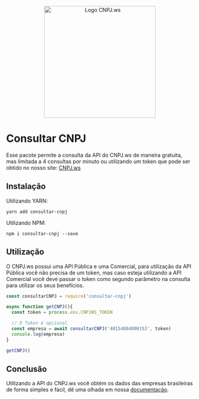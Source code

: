<p align="center">
  <a href="https://www.cnpj.ws">
    <img src="https://www.cnpj.ws/img/CNPJ-ws-V2.svg" width="300" alt="Logo CNPJ.ws" />
  </a>
</p>

# Consultar CNPJ

Esse pacote permite a consulta da API do CNPJ.ws de maneira gratuita, mas limitada a 4 consultas por minuto 
ou utilizando um token que pode ser obtido no nosso site: [CNPJ.ws](www.cnpj.ws)

## Instalação

Utilizando YARN:

```shell
yarn add consultar-cnpj
```

Utilizando NPM:

```shell
npm i consultar-cnpj --save
```

## Utilização

O CNPJ.ws possui uma API Pública e uma Comercial, para utilização da API Pública você não precisa de um token,
 mas caso esteja utilizando a API Comercial você deve passar o token como segundo parâmetro na consulta para 
 utilizar os seus benefícios.

```javascript
const consultarCNPJ = require('consultar-cnpj')

async function getCNPJ(){
  const token = process.env.CNPJWS_TOKEN

  // O Token é opcional
  const empresa = await consultarCNPJ('40154884000153', token)
  console.log(empresa)
}

getCNPJ()
```

## Conclusão

Utilizando a API do CNPJ.ws você obtém os dados das empresas brasileiras de forma simples e fácil, dê uma 
olhada em nossa [documentação](https://www.cnpj.ws/docs/intro).
